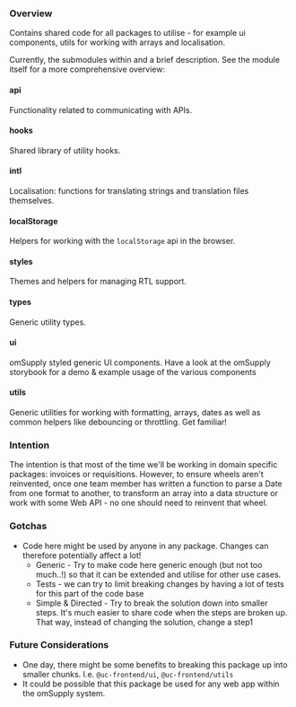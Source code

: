 ### Overview

Contains shared code for all packages to utilise - for example ui components, utils for working with arrays and localisation.

Currently, the submodules within and a brief description. See the module itself for a more comprehensive overview:

#### api

Functionality related to communicating with APIs.

#### hooks

Shared library of utility hooks.

#### intl

Localisation: functions for translating strings and translation files themselves.

#### localStorage

Helpers for working with the `localStorage` api in the browser.

#### styles

Themes and helpers for managing RTL support.

#### types

Generic utility types.

#### ui

omSupply styled generic UI components. Have a look at the omSupply storybook for a demo & example usage of the various components

#### utils

Generic utilities for working with formatting, arrays, dates as well as common helpers like debouncing or throttling. Get familiar!

### Intention

The intention is that most of the time we'll be working in domain specific packages: invoices or requisitions. However, to ensure wheels aren't reinvented, once one team member has written a function to parse a Date from one format to another, to transform an array into a data structure or work with some Web API - no one should need to reinvent that wheel.

### Gotchas

- Code here might be used by anyone in any package. Changes can therefore potentially affect a lot!
  - Generic - Try to make code here generic enough (but not too much..!) so that it can be extended and utilise for other use cases.
  - Tests - we can try to limit breaking changes by having a lot of tests for this part of the code base
  - Simple & Directed - Try to break the solution down into smaller steps. It's much easier to share code when the steps are broken up. That way, instead of changing the solution, change a step1

### Future Considerations

- One day, there might be some benefits to breaking this package up into smaller chunks. I.e. `@uc-frontend/ui`, `@uc-frontend/utils`
- It could be possible that this package be used for any web app within the omSupply system.
